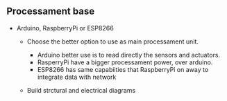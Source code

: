 ## Processament base

- Arduino, RaspberryPi or ESP8266
	- Choose the better option to use as main processament unit.
		- Arduino better use is to read directly the sensors and actuators. 
		- RasperryPi have a bigger processament power, over arduino.
		- ESP8266 has same capabiities that RaspberryPi on away to integrate data with network
	
	- Build strctural and electrical diagrams
